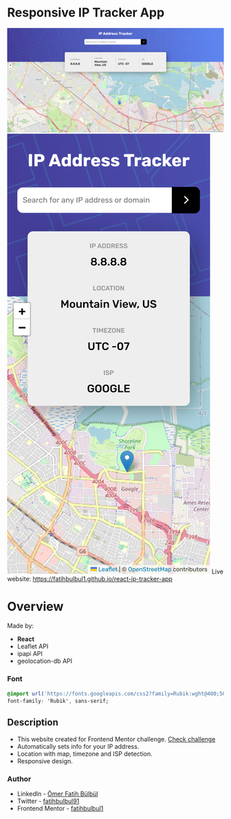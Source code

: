 # Responsive IP Tracker App
![](./images/screenshot_main.png)
![](./images/screenshot_mobile.png)
Live website: https://fatihbulbul1.github.io/react-ip-tracker-app
# Overview
Made by:
- **React**
- Leaflet API
- ipapi API
- geolocation-db API 

### Font
```css
@import url('https://fonts.googleapis.com/css2?family=Rubik:wght@400;500;700&display=swap');
font-family: 'Rubik', sans-serif;
```
## Description 
- This website created for Frontend Mentor challenge. [Check challenge](https://www.frontendmentor.io/challenges/ip-address-tracker-I8-0yYAH0/hub/ip-address-tracker-BxWSZbRzVC)
- Automatically sets info for your IP address.
- Location with map, timezone and ISP detection.
- Responsive design.

### Author
- LinkedIn - [Ömer Fatih Bülbül](https://www.linkedin.com/in/ömer-fatih-bülbül-74a890236/)
- Twitter - [fatihbulbul91](https://twitter.com/fatihbulbul91)
- Frontend Mentor - [fatihbulbul1](https://www.frontendmentor.io/profile/fatihbulbul1)